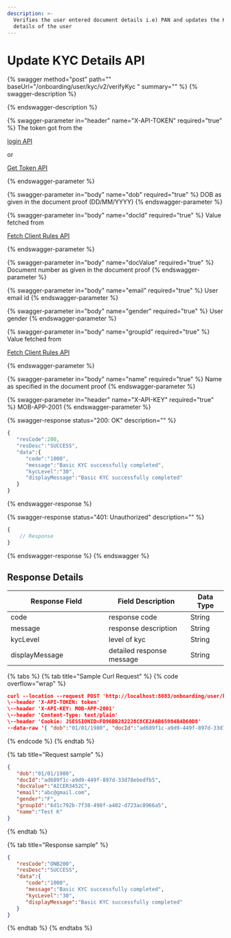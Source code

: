 ```yaml
---
description: >-
  Verifies the user entered document details i.e) PAN and updates the KYC
  details of the user
---
```


# Update KYC Details API



{% swagger method="post" path="" baseUrl="<domain>/onboarding/user/kyc/v2/verifyKyc " summary="" %}
{% swagger-description %}

{% endswagger-description %}

{% swagger-parameter in="header" name="X-API-TOKEN" required="true" %}
The token got from the 

[login API](../../../../../version-1/customer-on-boarding/api-specification/authentication-and-authorization/login-api.md)

 or 

[Get Token API](../../../../../version-1/customer-on-boarding/common-apis/get-app-token-api.md)


{% endswagger-parameter %}

{% swagger-parameter in="body" name="dob" required="true" %}
DOB as given in the document proof (DD/MM/YYYY)
{% endswagger-parameter %}

{% swagger-parameter in="body" name="docId" required="true" %}
Value fetched from 

[Fetch Client Rules API](../../../../../version-1/customer-on-boarding/api-specification/non-bank-customer-kyc-process/min-kyc-process/fetch-client-rules-api.md)


{% endswagger-parameter %}

{% swagger-parameter in="body" name="docValue" required="true" %}
Document number as given in the document proof 
{% endswagger-parameter %}

{% swagger-parameter in="body" name="email" required="true" %}
User email id
{% endswagger-parameter %}

{% swagger-parameter in="body" name="gender" required="true" %}
User gender
{% endswagger-parameter %}

{% swagger-parameter in="body" name="groupId" required="true" %}
Value fetched from 

[Fetch Client Rules API](../../../../../version-1/customer-on-boarding/api-specification/non-bank-customer-kyc-process/min-kyc-process/fetch-client-rules-api.md)


{% endswagger-parameter %}

{% swagger-parameter in="body" name="name" required="true" %}
Name as specified in the document proof 
{% endswagger-parameter %}

{% swagger-parameter in="header" name="X-API-KEY" required="true" %}
MOB-APP-2001
{% endswagger-parameter %}

{% swagger-response status="200: OK" description="" %}
```javascript
{
   "resCode":200,
   "resDesc":"SUCCESS",
   "data":{
      "code":"1000",
      "message":"Basic KYC successfully completed",
      "kycLevel":"30",
      "displayMessage":"Basic KYC successfully completed"
   }
}
```
{% endswagger-response %}

{% swagger-response status="401: Unauthorized" description="" %}
```javascript
{
    // Response
}
```
{% endswagger-response %}
{% endswagger %}

## Response Details

<table><thead><tr><th width="212.33333333333331">Response Field</th><th>Field Description</th><th>Data Type</th></tr></thead><tbody><tr><td>code</td><td>response code</td><td>String</td></tr><tr><td>message</td><td>response description</td><td>String</td></tr><tr><td>kycLevel</td><td>level of kyc</td><td>String</td></tr><tr><td>displayMessage</td><td>detailed response message</td><td>String</td></tr></tbody></table>



{% tabs %}
{% tab title="Sample Curl Request" %}
{% code overflow="wrap" %}
```json
curl --location --request POST 'http://localhost:8083/onboarding/user/kyc/verifyKyc/v1'
\--header 'X-API-TOKEN: token'
\--header 'X-API-KEY: MOB-APP-2001'
\--header 'Content-Type: text/plain'
\--header 'Cookie: JSESSIONID=FD96BB282228C8CE2A6B65984B4D60D8'
--data-raw '{ "dob":"01/01/1980", "docId":"ad689f1c-a9d9-449f-897d-33d78ebedfb5", "docValue":"AICER3452C", "email":"abc@gmail.com", "gender":"F", "groupId":"6d1c792b-7f38-498f-a402-d723ac8966a5", "name":"Test K" }'
```
{% endcode %}
{% endtab %}

{% tab title="Request sample" %}
```json
{
   "dob":"01/01/1980",
   "docId":"ad689f1c-a9d9-449f-897d-33d78ebedfb5",
   "docValue":"AICER3452C",
   "email":"abc@gmail.com",
   "gender":"F",
   "groupId":"6d1c792b-7f38-498f-a402-d723ac8966a5",
   "name":"Test K"
}
```
{% endtab %}

{% tab title="Response sample" %}
```json
{
   "resCode":"ONB200",
   "resDesc":"SUCCESS",
   "data":{
      "code":"1000",
      "message":"Basic KYC successfully completed",
      "kycLevel":"30",
      "displayMessage":"Basic KYC successfully completed"
   }
}
```
{% endtab %}
{% endtabs %}
